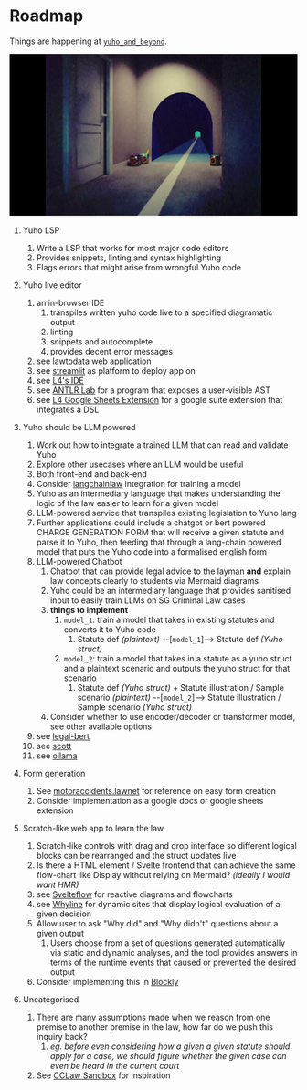 # Roadmap 

Things are happening at [`yuho_and_beyond`](./../archive/yuho_and_beyond/).

![](../asset/memes/roadrunner_skinamarink.jpg)

1. Yuho LSP
    1. Write a LSP that works for most major code editors
    2. Provides snippets, linting and syntax highlighting
    3. Flags errors that might arise from wrongful Yuho code

2. Yuho live editor
    1. an in-browser IDE 
        1. transpiles written yuho code live to a specified diagramatic output
        2. linting
        3. snippets and autocomplete
        4. provides decent error messages
    2. see [lawtodata](https://lawtodata.streamlit.app/) web application
    3. see [streamlit](https://streamlit.io/cloud) as platform to deploy app on
    4. see [L4's IDE](https://smucclaw.github.io/l4-lp/)
    5. see [ANTLR Lab](http://lab.antlr.org/) for a program that exposes a user-visible AST 
    6. see [L4 Google Sheets Extension](https://l4-documentation.readthedocs.io/en/latest/docs/quickstart-installation.html#getting-the-legalss-spreadsheet-working-on-your-computer) for a google suite extension that integrates a DSL

3. Yuho should be LLM powered
    1. Work out how to integrate a trained LLM that can read and validate Yuho
    2. Explore other usecases where an LLM would be useful
    3. Both front-end and back-end
    4. Consider [langchainlaw](https://github.com/nehcneb/langchainlaw/tree/main) integration for training a model
    5. Yuho as an intermediary language that makes understanding the logic of the law easier to learn for a given model
    6. LLM-powered service that transpiles existing legislation to Yuho lang
    7. Further applications could include a chatgpt or bert powered CHARGE GENERATION FORM that will receive a given statute and parse it to Yuho, then feeding that through a lang-chain powered model that puts the Yuho code into a formalised english form
    8. LLM-powered Chatbot
        1. Chatbot that can provide legal advice to the layman **and** explain law concepts clearly to students via Mermaid diagrams
        2. Yuho could be an intermediary language that provides sanitised input to easily train LLMs on SG Criminal Law cases
        3. **things to implement**
            1. `model_1`: train a model that takes in existing statutes and converts it to Yuho code
                1. Statute def *(plaintext)* --[`model_1`]--> Statute def *(Yuho struct)*
            2. `model_2`: train a model that takes in a statute as a yuho struct and a plaintext scenario and outputs the yuho struct for that scenario
                1. Statute def *(Yuho struct)* + Statute illustration / Sample scenario *(plaintext)* --[`model_2`]--> Statute illustration / Sample scenario *(Yuho struct)*
        4. Consider whether to use encoder/decoder or transformer model, see other available options
    9. see [legal-bert](https://huggingface.co/nlpaueb/legal-bert-base-uncased)
    10. see [scott](https://scott.intelllex.com/)
    11. see [ollama](https://ollama.com/library)

4. Form generation
    1. See [motoraccidents.lawnet](https://motoraccidents.lawnet.sg/) for reference on easy form creation 
    2. Consider implementation as a google docs or google sheets extension

5. Scratch-like web app to learn the law
    1. Scratch-like controls with drag and drop interface so different logical blocks can be rearranged and the struct updates live
    2. Is there a HTML element / Svelte frontend that can achieve the same flow-chart like Display without relying on Mermaid? *(ideally I would want HMR)*
    3. see [Svelteflow](https://svelteflow.dev/) for reactive diagrams and flowcharts
    4. see [Whyline](https://www.cs.cmu.edu/~NatProg/whyline.html) for dynamic sites that display logical evaluation of a given decision
    5. Allow user to ask "Why did" and "Why didn't" questions about a given output
        1. Users choose from a set of questions generated automatically via static and dynamic analyses, and the tool provides answers in terms of the runtime events that caused or prevented the desired output
    6. Consider implementing this in [Blockly](https://developers.google.com/blockly)

6. Uncategorised
    1. There are many assumptions made when we reason from one premise to another premise in the law, how far do we push this inquiry back?
        1. *eg. before even considering how a given a given statute should apply for a case, we should figure whether the given case can even be heard in the current court*
    2. See [CCLaw Sandbox](https://github.com/smucclaw) for inspiration